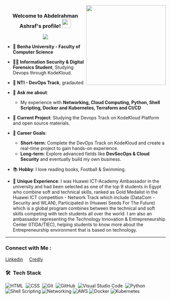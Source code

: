 
<img width="250" align="right" src="https://c.tenor.com/_DOBjnGspYAAAAAM/code-coding.gif">
<!-- <img alt="Coder GIF" height=250 width=350 src="https://images.squarespace-cdn.com/content/v1/5769fc401b631bab1addb2ab/1541580611624-TE64QGKRJG8SWAIUS7NS/ke17ZwdGBToddI8pDm48kPoswlzjSVMM-SxOp7CV59BZw-zPPgdn4jUwVcJE1ZvWQUxwkmyExglNqGp0IvTJZamWLI2zvYWH8K3-s_4yszcp2ryTI0HqTOaaUohrI8PI6FXy8c9PWtBlqAVlUS5izpdcIXDZqDYvprRqZ29Pw0o/coding-freak.gif" />
<img src="" alt="DevOps Life Cycle" style="width:100%; max-width:600px;"> -->

<h3 align="center">
  Welcome to Abdelrahman Ashraf's profile!
  <img src="https://media.giphy.com/media/hvRJCLFzcasrR4ia7z/giphy.gif" width="28">
</h3>

<!-- Typing SVG by DenverCoder1 - https://github.com/DenverCoder1/readme-typing-svg -->
<p align="center">
  <a href="https://github.com/DenverCoder1/readme-typing-svg"><img src="https://readme-typing-svg.herokuapp.com/?lines=A%20Devops%20Engineer;&font=Fira%20Code&center=true&width=440&height=45&color=f75c7e&vCenter=true&size=22"></a>
</p> 



- 🏢 **Benha University - Faculty of Computer Science**
- 👨‍💻 **Information Security & Digital Forensics Student**, Studying Devops through KodeKloud.
- 🏢 **NTI - DevOps Track**, gradauted 
- 💬 **Ask me about**:
  - My experience with **Networking, Cloud Computing, Python, Shell Scripting, Docker and Kubernetes, Terraform and CI/CD**
    
- 🌟 **Current Project**: Studying the Devops Track on KodeKloud Platform and open source materials.
- 🎯 **Career Goals**:
  - **Short-term**: Complete the DevOps Track on KodeKloud and create a real-time project to gain hands-on experience.
  - **Long-term**: Explore advanced fields like **DevSecOps & Cloud Security** and eventually build my own business.
- 📚 **Hobby**: I love reading books, Football & Swimming.
- 🌟 **Unique Experience**: I was Huawei ICT-Academy Ambassador in the university and had been selected as one of the top 9 students in Egypt who combine soft and technical skills, ranked as Gold Medalist in the Huawei ICT competition - Network Track which include (DataCom - Security and WLAN), Participated in (Huawei Seeds For The Future) which is a global program combines between the technical and soft skills competing with tech students all over the world. I am also an ambassador representing the Technology Innovation & Entrepreneurship Center (ITIDA/TIEC), helping students to know more about the Entrepreneurship environment that is based on technology.
---


### Connect with Me :

<a href="https://www.linkedin.com/in/abdelrahman-ash" target="_blank">Linkedin</a> &nbsp;&nbsp;&nbsp;
<a href= "https://www.credly.com/users/abdelrahman-ashraf.6d7cd10b" target="_blank"> Credly </a>


### 🛠 &nbsp;Tech Stack
![HTML](https://img.shields.io/badge/-HTML-05122A?style=flat&logo=HTML5)&nbsp;
![CSS](https://img.shields.io/badge/-CSS-05122A?style=flat&logo=CSS3&logoColor=1572B6)&nbsp;
![Git](https://img.shields.io/badge/-Git-05122A?style=flat&logo=git)&nbsp;
![GitHub](https://img.shields.io/badge/-GitHub-05122A?style=flat&logo=github)&nbsp;
![Visual Studio Code](https://img.shields.io/badge/-Visual%20Studio%20Code-05122A?style=flat&logo=visual-studio-code&logoColor=007ACC)&nbsp;
![Python](https://img.shields.io/badge/-Python%20-05122A?style=flat&logo=python)&nbsp;
![Shell Scripting](https://img.shields.io/badge/-Shell%20Scripting-05122A?style=flat&logo=gnu-bash&logoColor=white)
![Networking](https://img.shields.io/badge/-Networking-05122A?style=flat)
![AWS](https://img.shields.io/badge/-AWS-05122A?style=flat&logo=amazon&logoColor=white)
![Docker](https://img.shields.io/badge/-Docker-05122A?style=flat&logo=docker&logoColor=white)
![Kubernetes](https://img.shields.io/badge/-Kubernetes-05122A?style=flat&logo=kubernetes&logoColor=white)







